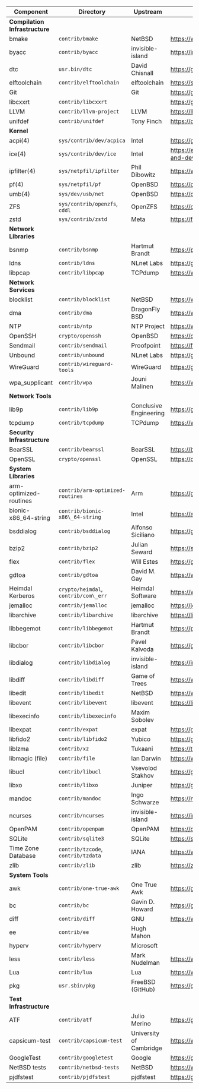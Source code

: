 | Component | Directory | Upstream | Homepage |
| --- | --- | --- | --- |
| __Compilation Infrastructure__ | | | |
| bmake | `contrib/bmake` | NetBSD | https://www.NetBSD.org |
| byacc | `contrib/byacc` | invisible-island | https://invisible-island.net/byacc/ |
| dtc | `usr.bin/dtc` | David Chisnall | https://github.com/davidchisnall/dtc |
| elftoolchain | `contrib/elftoolchain` | elftoolchain | https://sourceforge.net/projects/elftoolchain/ |
| Git |  | Git | https://git-scm.com |
| libcxxrt | `contrib/libcxxrt` |  | https://github.com/libcxxrt/libcxxrt |
| LLVM | `contrib/llvm-project` | LLVM | https://llvm.org |
| unifdef | `contrib/unifdef` | Tony Finch | https://dotat.at/prog/unifdef |
| __Kernel__ | | | |
| acpi(4) | `sys/contrib/dev/acpica` | Intel | https://github.com/acpica/acpica |
| ice(4) | `sys/contrib/dev/ice` | Intel | https://edc.intel.com/content/www/us/en/design/products/ethernet/adapters-and-devices-user-guide/dynamic-device-personalization-ddp/ |
| ipfilter(4) | `sys/netpfil/ipfilter` | Phil Dibowitz | https://www.phildev.net/ipf/ |
| pf(4) | `sys/netpfil/pf` | OpenBSD | https://openbsd.org |
| umb(4) | `sys/dev/usb/net` | OpenBSD | https://openbsd.org |
| ZFS | `sys/contrib/openzfs`, `cddl` | OpenZFS | https://openzfs.org/wiki/Main\_Page |
| zstd | `sys/contrib/zstd` | Meta | https://facebook.github.io/zstd/ |
| __Network Libraries__ | | | |
| bsnmp | `contrib/bsnmp` | Hartmut Brandt | https://people.freebsd.org/~harti/bsnmp/ |
| ldns | `contrib/ldns` | NLnet Labs | https://github.com/NLnetLabs/ldns |
| libpcap | `contrib/libpcap` | TCPdump | https://www.tcpdump.org |
| __Network Services__ | | | |
| blocklist | `contrib/blocklist` | NetBSD | https://www.NetBSD.org |
| dma | `contrib/dma` | DragonFly BSD | https://www.dragonflybsd.org/handbook/mta/ |
| NTP | `contrib/ntp` | NTP Project | https://www.ntp.org |
| OpenSSH | `crypto/openssh` | OpenBSD | https://openssh.com |
| Sendmail | `contrib/sendmail` | Proofpoint | https://ftp.sendmail.org |
| Unbound | `contrib/unbound` | NLnet Labs | https://github.com/NLnetLabs/unbound |
| WireGuard | `contrib/wireguard-tools` | WireGuard | https://git.zx2c4.com/wireguard-tools/ |
| wpa\_supplicant | `contrib/wpa` | Jouni Malinen | https://w1.fi/wpa\_supplicant/ |
| __Network Tools__ | | | |
| lib9p | `contrib/lib9p` | Conclusive Engineering | https://github.com/conclusiveeng/lib9p |
| tcpdump | `contrib/tcpdump` | TCPdump | https://www.tcpdump.org |
| __Security Infrastructure__ | | | |
| BearSSL | `contrib/bearssl` | BearSSL | https://bearssl.org |
| OpenSSL | `crypto/openssl` | OpenSSL | https://openssl-library.org |
| __System Libraries__ | | | |
| arm-optimized-routines | `contrib/arm-optimized-routines` | Arm | https://github.com/ARM-software/optimized-routines |
| bionic-x86\_64-string | `contrib/bionic-x86\_64-string` | Intel | https://android.googlesource.com/platform/bionic |
| bsddialog | `contrib/bsddialog` | Alfonso Siciliano | https://gitlab.com/alfix/bsddialog |
| bzip2 | `contrib/bzip2` | Julian Seward | https://sourceware.org/bzip2/ |
| flex | `contrib/flex` | Will Estes | https://github.com/westes/flex |
| gdtoa | `contrib/gdtoa` | David M. Gay | https://www.netlib.org/fp/ |
| Heimdal Kerberos | `crypto/heimdal`, `contrib/com\_err` | Heimdal Software | https://www.heimdal.software |
| jemalloc | `contrib/jemalloc` | jemalloc | https://jemalloc.net |
| libarchive | `contrib/libarchive` | libarchive | https://libarchive.org |
| libbegemot | `contrib/libbegemot` | Hartmut Brandt | https://people.freebsd.org/~harti/libbegemot/ |
| libcbor | `contrib/libcbor` | Pavel Kalvoda | https://github.com/PJK/libcbor |
| libdialog | `contrib/libdialog` | invisible-island | https://invisible-island.net/dialog/ |
| libdiff | `contrib/libdiff` | Game of Trees | https://www.gameoftrees.org |
| libedit | `contrib/libedit` | NetBSD | https://www.NetBSD.org |
| libevent | `contrib/libevent` | libevent | https://libevent.org |
| libexecinfo | `contrib/libexecinfo` | Maxim Sobolev |  |
| libexpat | `contrib/expat` | expat | https://github.com/libexpat/libexpat |
| libfido2 | `contrib/libfido2` | Yubico | https://github.com/Yubico/libfido2 |
| liblzma | `contrib/xz` | Tukaani | https://tukaani.org/xz/ |
| libmagic (file) | `contrib/file` | Ian Darwin | https://www.darwinsys.com/file/ |
| libucl | `contrib/libucl` | Vsevolod Stakhov | https://github.com/vstakhov/libucl |
| libxo | `contrib/libxo` | Juniper | https://github.com/Juniper/libxo |
| mandoc | `contrib/mandoc` | Ingo Schwarze | https://mandoc.bsd.lv |
| ncurses | `contrib/ncurses` | invisible-island | https://invisible-island.net/ncurses |
| OpenPAM | `contrib/openpam` | OpenPAM | https://openpam.org |
| SQLite | `contrib/sqlite3` | SQLite | https://sqlite.org/src |
| Time Zone Database | `contrib/tzcode`, `contrib/tzdata` | IANA | https://www.iana.org/time-zones |
| zlib | `contrib/zlib` | zlib | https://zlib.net |
| __System Tools__ | | | |
| awk | `contrib/one-true-awk` | One True Awk | https://github.com/onetrueawk/awk |
| bc | `contrib/bc` | Gavin D. Howard | https://gavinhoward.com/tag/bc/ |
| diff | `contrib/diff` | GNU | https://www.gnu.org/software/diffutils/ |
| ee | `contrib/ee` | Hugh Mahon |  |
| hyperv | `contrib/hyperv` | Microsoft |  |
| less | `contrib/less` | Mark Nudelman | https://www.greenwoodsoftware.com/less/ |
| Lua | `contrib/lua` | Lua | https://www.lua.org |
| pkg | `usr.sbin/pkg` | FreeBSD (GitHub) | https://github.com/FreeBSD/pkg |
| __Test Infrastructure__ | | | |
| ATF | `contrib/atf` | Julio Merino | https://github.com/jmmv/atf |
| capsicum-test | `contrib/capsicum-test` | University of Cambridge | https://www.cl.cam.ac.uk/research/security/capsicum/ |
| GoogleTest | `contrib/googletest` | Google | https://google.github.io/googletest/ |
| NetBSD tests | `contrib/netbsd-tests` | NetBSD | https://www.NetBSD.org |
| pjdfstest | `contrib/pjdfstest` | pjdfstest | https://github.com/pjd/pjdfstest |
